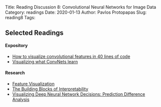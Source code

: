 Title: Reading Discussion 8: Convolutional Neural Networks for Image Data 
Category: readings
Date: 2020-01-13
Author: Pavlos Protopapas
Slug: reading8
Tags:

## Selected Readings
#### Expository
- [How to visualize convolutional features in 40 lines of code](https://towardsdatascience.com/how-to-visualize-convolutional-features-in-40-lines-of-code-70b7d87b0030)
- [Visualizing what ConvNets learn](http://cs231n.github.io/understanding-cnn/)

#### Research
- [Feature Visualization](https://distill.pub/2017/feature-visualization/)
- [The Building Blocks of Interpretability](https://distill.pub/2018/building-blocks/)
- [Visualizing Deep Neural Network Decisions: Prediction Difference Analysis](https://arxiv.org/pdf/1702.04595.pdf)